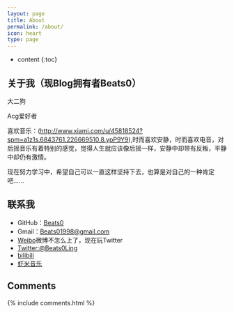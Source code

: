 ```yaml
---
layout: page
title: About
permalink: /about/
icon: heart
type: page
---
```


* content
{:toc}

## 关于我（现Blog拥有者Beats0）

大二狗<br>

Acg爱好者

喜欢音乐：(http://www.xiami.com/u/45818524?spm=a1z1s.6843761.226669510.8.ypP9Y9),时而喜欢安静，时而喜欢电音，对后摇音乐有着特别的感觉，觉得人生就应该像后摇一样，安静中却带有反叛，平静中却仍有激情。

现在努力学习中，希望自己可以一直这样坚持下去，也算是对自己的一种肯定吧......

## 联系我

* GitHub：[Beats0](https://github.com/Beats0)
* Gmail：Beats01998@gmail.com
* [Weibo](http://weibo.com/u/5848651877)微博不怎么上了，现在玩Twitter
* [Twitter:@Beats0Ling](https://twitter.com/Beats0Ling)
* [bilibili](https://space.bilibili.com/598848/#!/)
* [虾米音乐](http://www.xiami.com/u/45818524?spm=a1z1s.6843761.226669510.8.ypP9Y9)


## Comments

{% include comments.html %}
